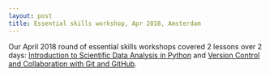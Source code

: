 ```yaml
---
layout: post
title: Essential skills workshop, Apr 2018, Amsterdam
---
```

Our April 2018 round of essential skills workshops covered 2 lessons over 2 days:
[Introduction to Scientific Data Analysis in Python](https://esciencecenter-digital-skills.github.io/2018-04-20-Amsterdam/) and
[Version Control and Collaboration with Git and GitHub](https://esciencecenter-digital-skills.github.io/2018-04-19-Amsterdam/).

